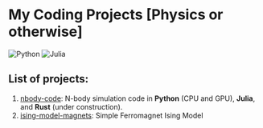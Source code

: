 # My Coding Projects [Physics or otherwise]

![Python](https://img.shields.io/badge/python-3670A0?style=for-the-badge&logo=python&logoColor=ffdd54)
![Julia](https://img.shields.io/badge/-Julia-9558B2?style=for-the-badge&logo=julia&logoColor=white)


## List of projects:

1. [nbody-code](https://github.com/geetmankar/coding-projects/tree/main/nbody-code): N-body simulation code in **Python** (CPU and GPU), **Julia**, and **Rust** (under construction).
2. [ising-model-magnets](https://github.com/geetmankar/coding-projects/tree/main/ising-model-magnets): Simple Ferromagnet Ising Model
